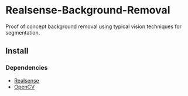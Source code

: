 # Realsense-Background-Removal

Proof of concept background removal using typical vision techniques for segmentation.

## Install

### Dependencies
- [Realsense](https://github.com/IntelRealSense/librealsense "Realsense")
- [OpenCV](https://opencv.org "OpenCV")

